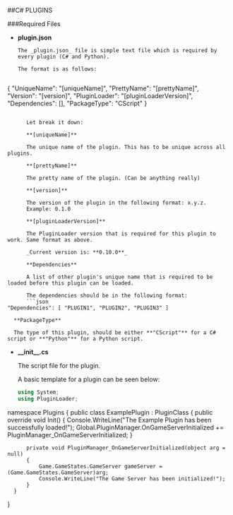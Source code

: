 ##C# PLUGINS

###Required Files

* **plugin.json**

      The _plugin.json_ file is simple text file which is required by every plugin (C# and Python).

      The format is as follows:
   ```json
{
         "UniqueName": "[uniqueName]",
         "PrettyName": "[prettyName]",
         "Version": "[version]",
         "PluginLoader": "[pluginLoaderVersion]",
         "Dependencies": [],
         "PackageType": "CScript"
}
```

      Let break it down:
      
      **[uniqueName]**

      The unique name of the plugin. This has to be unique across all plugins.

      **[prettyName]**

      The pretty name of the plugin. (Can be anything really)

      **[version]**

      The version of the plugin in the following format: x.y.z.
      Example: 0.1.0

      **[pluginLoaderVersion]**

      The PluginLoader version that is required for this plugin to work. Same format as above.

      _Current version is: **0.10.0**_

      **Dependencies**

      A list of other plugin's unique name that is required to be loaded before this plugin can be loaded.

      The dependencies should be in the following format:
      ```json
"Dependencies": [ "PLUGIN1", "PLUGIN2", "PLUGIN3" ]
```

      **PackageType**

      The type of this plugin, should be either **"CScript"** for a C# script or **"Python"** for a Python script.



* **\_\_init\_\_.cs**

   The script file for the plugin.
   
   A basic template for a plugin can be seen below:
   ```C#
   using System;
   using PluginLoader;

namespace Plugins
{
      public class ExamplePlugin : PluginClass
      {
          public override void Init()
          {
              Console.WriteLine("The Example Plugin has been successfully loaded!");
              Global.PluginManager.OnGameServerInitialized += PluginManager_OnGameServerInitialized;
          }
          
          private void PluginManager_OnGameServerInitialized(object arg = null)
          {
              Game.GameStates.GameServer gameServer = (Game.GameStates.GameServer)arg;
              Console.WriteLine("The Game Server has been initialized!");
          }
      }
}
   
   ```
